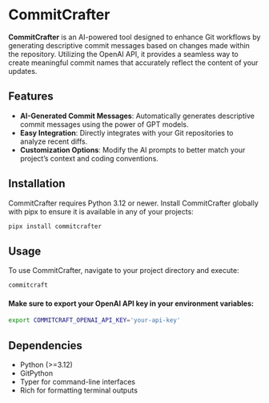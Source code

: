 # CommitCrafter

**CommitCrafter** is an AI-powered tool designed to enhance Git workflows by generating descriptive commit messages
based on changes made within the repository. Utilizing the OpenAI API, it provides a seamless way to create meaningful
commit names that accurately reflect the content of your updates.

## Features

- **AI-Generated Commit Messages**: Automatically generates descriptive commit messages using the power of GPT models.
- **Easy Integration**: Directly integrates with your Git repositories to analyze recent diffs.
- **Customization Options**: Modify the AI prompts to better match your project’s context and coding conventions.

## Installation

CommitCrafter requires Python 3.12 or newer. Install CommitCrafter globally with pipx to ensure it is available in any
of your projects:

```bash
pipx install commitcrafter
```

## Usage

To use CommitCrafter, navigate to your project directory and execute:

```bash
commitcraft
```

#### Make sure to export your OpenAI API key in your environment variables:

```bash
export COMMITCRAFT_OPENAI_API_KEY='your-api-key'
```

## Dependencies

- Python (>=3.12)
- GitPython
- Typer for command-line interfaces
- Rich for formatting terminal outputs
